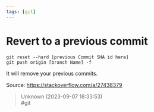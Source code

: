 ```yaml
---
tags: [git]
---
```


# Revert to a previous commit

```  
git reset --hard [previous Commit SHA id here]  
git push origin [branch Name] -f  
```

It will remove your previous commits.

Source: https://stackoverflow.com/a/27438379  

> Unknown (2023-09-07 18:33:53)  
> #git

